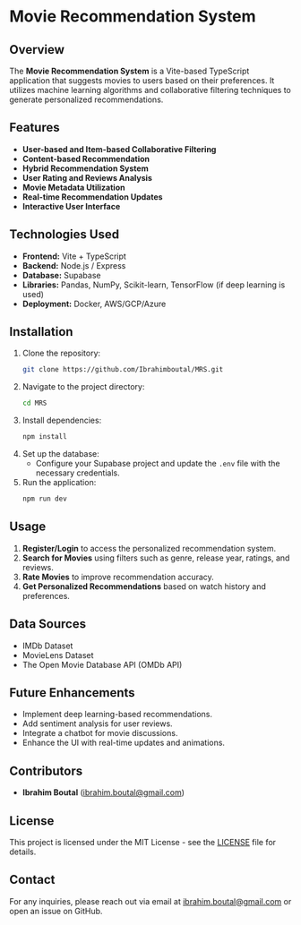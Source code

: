 # Movie Recommendation System

## Overview
The **Movie Recommendation System** is a Vite-based TypeScript application that suggests movies to users based on their preferences. It utilizes machine learning algorithms and collaborative filtering techniques to generate personalized recommendations.

## Features
- **User-based and Item-based Collaborative Filtering**
- **Content-based Recommendation**
- **Hybrid Recommendation System**
- **User Rating and Reviews Analysis**
- **Movie Metadata Utilization**
- **Real-time Recommendation Updates**
- **Interactive User Interface**

## Technologies Used
- **Frontend:** Vite + TypeScript
- **Backend:** Node.js / Express
- **Database:** Supabase
- **Libraries:** Pandas, NumPy, Scikit-learn, TensorFlow (if deep learning is used)
- **Deployment:** Docker, AWS/GCP/Azure

## Installation
1. Clone the repository:
   ```bash
   git clone https://github.com/Ibrahimboutal/MRS.git
   ```
2. Navigate to the project directory:
   ```bash
   cd MRS
   ```
3. Install dependencies:
   ```bash
   npm install
   ```
4. Set up the database:
   - Configure your Supabase project and update the `.env` file with the necessary credentials.
5. Run the application:
   ```bash
   npm run dev
   ```

## Usage
1. **Register/Login** to access the personalized recommendation system.
2. **Search for Movies** using filters such as genre, release year, ratings, and reviews.
3. **Rate Movies** to improve recommendation accuracy.
4. **Get Personalized Recommendations** based on watch history and preferences.

## Data Sources
- IMDb Dataset
- MovieLens Dataset
- The Open Movie Database API (OMDb API)

## Future Enhancements
- Implement deep learning-based recommendations.
- Add sentiment analysis for user reviews.
- Integrate a chatbot for movie discussions.
- Enhance the UI with real-time updates and animations.

## Contributors
- **Ibrahim Boutal** (ibrahim.boutal@gmail.com)

## License
This project is licensed under the MIT License - see the [LICENSE](LICENSE) file for details.

## Contact
For any inquiries, please reach out via email at ibrahim.boutal@gmail.com or open an issue on GitHub.

